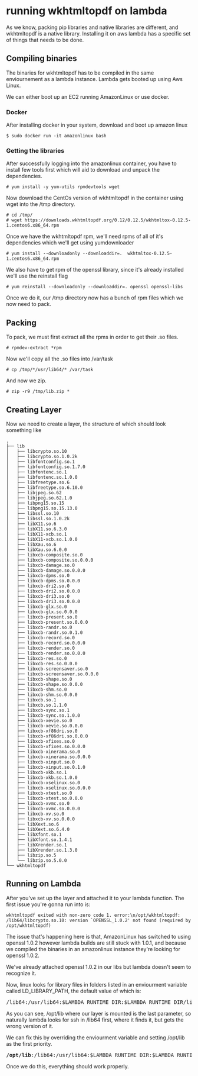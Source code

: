 # running wkhtmltopdf on lambda

As we know, packing pip libraries and native libraries are different, and wkhtmltopdf is a native library. Installing it on aws lambda has a specific set of things that needs to be done.

## Compiling binaries

The binaries for wkhtmltopdf has to be compiled in the same enviournement as a lambda instance. Lambda gets booted up using Aws Linux.

We can either boot up an EC2 running AmazonLinux or use docker.

### Docker

After installing docker in your system, download and boot up amazon linux

```
$ sudo docker run -it amazonlinux bash
```

### Getting the libraries

After successfully logging into the amazonlinux container, you have to install few tools first which will aid to download and unpack the dependencies.

```
# yum install -y yum-utils rpmdevtools wget
```

Now download the CentOs version of wkhtmltopdf in the container using wget into the /tmp directory.

```
# cd /tmp/
# wget https://downloads.wkhtmltopdf.org/0.12/0.12.5/wkhtmltox-0.12.5-1.centos6.x86_64.rpm
```

Once we have the wkhtmltopdf rpm, we'll need rpms of all of it's dependencies which we'll get using yumdownloader

```
# yum install --downloadonly --downloaddir=.  wkhtmltox-0.12.5-1.centos6.x86_64.rpm
```

We also have to get rpm of the openssl library, since it's already installed we'll use the reinstall flag

```
# yum reinstall --downloadonly --downloaddir=. openssl openssl-libs
```

Once we do it, our /tmp directory now has a bunch of rpm files which we now need to pack.

## Packing 

To pack, we must first extract all the rpms in order to get their .so files.

```
# rpmdev-extract *rpm
```

Now we'll copy all the .so files into /var/task

```
# cp /tmp/*/usr/lib64/* /var/task
```

And now we zip.

```
# zip -r9 /tmp/lib.zip *
```

## Creating Layer 

Now we need to create a layer, the structure of which should look something like

```
.
├── lib
│   ├── libcrypto.so.10
│   ├── libcrypto.so.1.0.2k
│   ├── libfontconfig.so.1
│   ├── libfontconfig.so.1.7.0
│   ├── libfontenc.so.1
│   ├── libfontenc.so.1.0.0
│   ├── libfreetype.so.6
│   ├── libfreetype.so.6.10.0
│   ├── libjpeg.so.62
│   ├── libjpeg.so.62.1.0
│   ├── libpng15.so.15
│   ├── libpng15.so.15.13.0
│   ├── libssl.so.10
│   ├── libssl.so.1.0.2k
│   ├── libX11.so.6
│   ├── libX11.so.6.3.0
│   ├── libX11-xcb.so.1
│   ├── libX11-xcb.so.1.0.0
│   ├── libXau.so.6
│   ├── libXau.so.6.0.0
│   ├── libxcb-composite.so.0
│   ├── libxcb-composite.so.0.0.0
│   ├── libxcb-damage.so.0
│   ├── libxcb-damage.so.0.0.0
│   ├── libxcb-dpms.so.0
│   ├── libxcb-dpms.so.0.0.0
│   ├── libxcb-dri2.so.0
│   ├── libxcb-dri2.so.0.0.0
│   ├── libxcb-dri3.so.0
│   ├── libxcb-dri3.so.0.0.0
│   ├── libxcb-glx.so.0
│   ├── libxcb-glx.so.0.0.0
│   ├── libxcb-present.so.0
│   ├── libxcb-present.so.0.0.0
│   ├── libxcb-randr.so.0
│   ├── libxcb-randr.so.0.1.0
│   ├── libxcb-record.so.0
│   ├── libxcb-record.so.0.0.0
│   ├── libxcb-render.so.0
│   ├── libxcb-render.so.0.0.0
│   ├── libxcb-res.so.0
│   ├── libxcb-res.so.0.0.0
│   ├── libxcb-screensaver.so.0
│   ├── libxcb-screensaver.so.0.0.0
│   ├── libxcb-shape.so.0
│   ├── libxcb-shape.so.0.0.0
│   ├── libxcb-shm.so.0
│   ├── libxcb-shm.so.0.0.0
│   ├── libxcb.so.1
│   ├── libxcb.so.1.1.0
│   ├── libxcb-sync.so.1
│   ├── libxcb-sync.so.1.0.0
│   ├── libxcb-xevie.so.0
│   ├── libxcb-xevie.so.0.0.0
│   ├── libxcb-xf86dri.so.0
│   ├── libxcb-xf86dri.so.0.0.0
│   ├── libxcb-xfixes.so.0
│   ├── libxcb-xfixes.so.0.0.0
│   ├── libxcb-xinerama.so.0
│   ├── libxcb-xinerama.so.0.0.0
│   ├── libxcb-xinput.so.0
│   ├── libxcb-xinput.so.0.1.0
│   ├── libxcb-xkb.so.1
│   ├── libxcb-xkb.so.1.0.0
│   ├── libxcb-xselinux.so.0
│   ├── libxcb-xselinux.so.0.0.0
│   ├── libxcb-xtest.so.0
│   ├── libxcb-xtest.so.0.0.0
│   ├── libxcb-xvmc.so.0
│   ├── libxcb-xvmc.so.0.0.0
│   ├── libxcb-xv.so.0
│   ├── libxcb-xv.so.0.0.0
│   ├── libXext.so.6
│   ├── libXext.so.6.4.0
│   ├── libXfont.so.1
│   ├── libXfont.so.1.4.1
│   ├── libXrender.so.1
│   ├── libXrender.so.1.3.0
│   ├── libzip.so.5
│   └── libzip.so.5.0.0
└── wkhtmltopdf
```

## Running on Lambda

After you've set up the layer and attached it to your lambda function. The first issue you're gonna run into is: 

```
wkhtmltopdf exited with non-zero code 1. error:\n/opt/wkhtmltopdf: /lib64/libcrypto.so.10: version `OPENSSL_1.0.2' not found (required by /opt/wkhtmltopdf)
```

The issue that's happening here is that, AmazonLinux has switched to using openssl 1.0.2 however lambda builds are still stuck with 1.0.1, and because we compiled the binaries in an amazonlinux instance they're looking for openssl 1.0.2.

We've already attached openssl 1.0.2 in our libs but lambda doesn't seem to recognize it.

Now, linux looks for library files in folders listed in an enviourment variable called LD_LIBRARY_PATH, the default value of which is: 

<pre>
/lib64:/usr/lib64:$LAMBDA_RUNTIME_DIR:$LAMBDA_RUNTIME_DIR/lib:$LAMBDA_TASK_ROOT:$LAMBDA_TASK_ROOT/lib:<b>/opt/lib</b>
</pre>

As you can see, /opt/lib where our layer is mounted is the last parameter, so naturally lambda looks for ssh in /lib64 first, where it finds it, but gets the wrong version of it. 

We can fix this by overriding the enviourment variable and setting /opt/lib as the first priority.

<pre>
<b>/opt/lib</b>:/lib64:/usr/lib64:$LAMBDA_RUNTIME_DIR:$LAMBDA_RUNTIME_DIR/lib:$LAMBDA_TASK_ROOT:$LAMBDA_TASK_ROOT/lib
</pre>

Once we do this, everything should work properly.